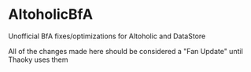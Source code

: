 # AltoholicBfA
Unofficial BfA fixes/optimizations for Altoholic and DataStore

All of the changes made here should be considered a "Fan Update" until Thaoky uses them

